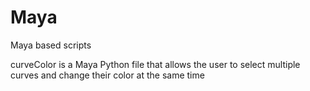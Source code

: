 # Maya
Maya based scripts

curveColor is a Maya Python file that allows the user to select multiple curves and change their color at the same time
